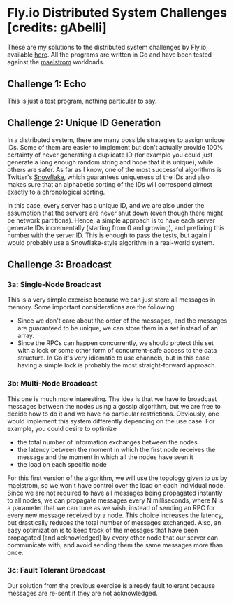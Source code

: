 # Fly.io Distributed System Challenges [credits: gAbelli]

These are my solutions to the distributed system challenges by Fly.io, available [here](https://fly.io/dist-sys/).
All the programs are written in Go and have been tested against the [maelstrom](https://github.com/jepsen-io/maelstrom) workloads.

## Challenge 1: Echo

This is just a test program, nothing particular to say.

## Challenge 2: Unique ID Generation

In a distributed system, there are many possible strategies to assign unique IDs. Some of them are easier to implement but don't actually provide 100% certainty of never generating a duplicate ID (for example you could just generate a long enough random string and hope that it is unique), while others are safer.
As far as I know, one of the most successful algorithms is Twitter's [Snowflake](https://developer.twitter.com/en/docs/twitter-ids), which guarantees uniqueness of the IDs and also makes sure that an alphabetic sorting of the IDs will correspond almost exactly to a chronological sorting.

In this case, every server has a unique ID, and we are also under the assumption that the servers are never shut down (even though there might be network partitions). Hence, a simple approach is to have each server generate IDs incrementally (starting from 0 and growing), and prefixing this number with the server ID. This is enough to pass the tests, but again I would probably use a Snowflake-style algorithm in a real-world system.

## Challenge 3: Broadcast

### 3a: Single-Node Broadcast

This is a very simple exercise because we can just store all messages in memory. Some important considerations are the following:

- Since we don't care about the order of the messages, and the messages are guaranteed to be unique, we can store them in a set instead of an array.
- Since the RPCs can happen concurrently, we should protect this set with a lock or some other form of concurrent-safe access to the data structure. In Go it's very idiomatic to use channels, but in this case having a simple lock is probably the most straight-forward approach.

### 3b: Multi-Node Broadcast

This one is much more interesting. The idea is that we have to broadcast messages between the nodes using a gossip algorithm, but we are free to decide how to do it and we have no particular restrictions.
Obviously, one would implement this system differently depending on the use case. For example, you could desire to optimize

- the total number of information exchanges between the nodes
- the latency between the moment in which the first node receives the message and the moment in which all the nodes have seen it
- the load on each specific node

For this first version of the algorithm, we will use the topology given to us by maelstrom, so we won't have control over the load on each individual node. Since we are not required to have all messages being propagated instantly to all nodes, we can propagate messages every N milliseconds, where N is a parameter that we can tune as we wish, instead of sending an RPC for every new message received by a node. This choice increases the latency, but drastically reduces the total number of messages exchanged.
Also, an easy optimization is to keep track of the messages that have been propagated (and acknowledged) by every other node that our server can communicate with, and avoid sending them the same messages more than once.

### 3c: Fault Tolerant Broadcast

Our solution from the previous exercise is already fault tolerant because messages are re-sent if they are not acknowledged.